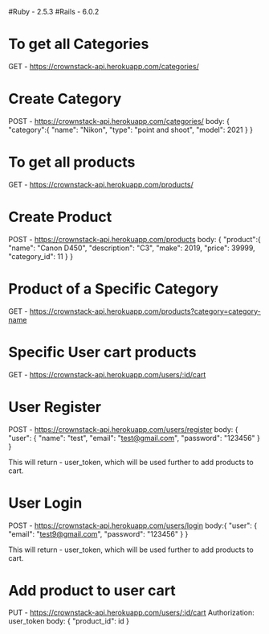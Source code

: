 #Ruby - 2.5.3
#Rails - 6.0.2

# To get all Categories
  GET - https://crownstack-api.herokuapp.com/categories/

# Create Category
  POST - https://crownstack-api.herokuapp.com/categories/
  body: {
	  "category":{
		  "name": "Nikon",
		  "type": "point and shoot",
		  "model": 2021
  	}
  }

# To get all products
  GET - https://crownstack-api.herokuapp.com/products/

# Create Product
  POST - https://crownstack-api.herokuapp.com/products
    body: {
  	  "product":{
  	  	"name": "Canon D450",
  	  	"description": "C3",
  	  	"make": 2019,
  	  	"price": 39999,
  	  	"category_id": 11
  	  }
    }


# Product of a Specific Category
  GET - https://crownstack-api.herokuapp.com/products?category=category-name

# Specific User cart products
  GET - https://crownstack-api.herokuapp.com/users/:id/cart

# User Register
  POST - https://crownstack-api.herokuapp.com/users/register
  body: {
  	  "user": {
  		  "name": "test",
  		  "email": "test@gmail.com",
  		  "password": "123456"
   	  }
    }

  This will return - user_token, which will be used further to add products to cart.

# User Login
  POST - https://crownstack-api.herokuapp.com/users/login
  body:{
	  "user": {
		  "email": "test9@gmail.com",
		  "password": "123456"
  	}
  }

  This will return - user_token, which will be used further to add products to cart.

# Add product to user cart
  PUT - https://crownstack-api.herokuapp.com/users/:id/cart
  Authorization: user_token
  body: {
	  "product_id": id
  }  
